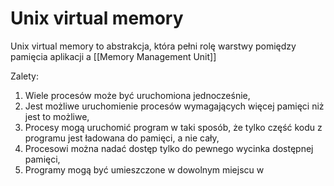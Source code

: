 # Unix virtual memory
Unix virtual memory to abstrakcja, która pełni rolę warstwy pomiędzy pamięcia aplikacji a [[Memory Management Unit]]

Zalety:
1. Wiele procesów może być uruchomiona jednocześnie,
2. Jest możliwe uruchomienie procesów wymagających więcej pamięci niż jest to możliwe,
3. Procesy mogą uruchomić program w taki sposób, że tylko część kodu z programu jest ładowana do pamięci, a nie cały,
4. Procesowi można nadać dostęp tylko do pewnego wycinka dostępnej pamięci,
5. Programy mogą być umieszczone w dowolnym miejscu w 